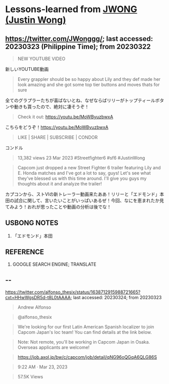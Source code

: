 # Lessons-learned from [JWONG (Justin Wong)](https://twitter.com/JWonggg?ref_src=twsrc%5Egoogle%7Ctwcamp%5Eserp%7Ctwgr%5Eauthor)

## https://twitter.com/JWonggg/; last accessed: 20230323 (Philippine Time); from 20230322

> NEW YOUTUBE VIDEO

新しいYOUTUBE動画

> Every grappler should be so happy about Lily and they def made her look amazing and she got some top tier buttons and moves thats for sure

全てのグラプラーたちが喜ばないとね、なぜならばリリーがトップティールボタンや動きも貰ったので、絶対に凄そうぞ！

> Check it out: https://youtu.be/MoWByuzbwxA

こちらをどうぞ！https://youtu.be/MoWByuzbwxA

> LIKE | SHARE | SUBSCRIBE | CONDOR

コンドル


> 13,382 views  23 Mar 2023  #Streetfighter6 #sf6 #JustinWong

> Capcom just dropped a new Street Fighter 6 trailer featuring Lily and E. Honda matches and I've got a lot to say, guys! Let's see what they've blessed us with this time around. I'll give you guys my thoughts about it and analyze the trailer!

カプコンから、ストVIの新トレーラー動画来たああ！リリーと「エドモンド」本田の試合に関して、言いたいことがいっぱいあるぜ！今回、なにを恵まれたか見てみよう！おれが思ったことや動画の分析は後でな！


## USBONG NOTES

1. 「エドモンド」本田

## REFERENCE

1) GOOGLE SEARCH ENGINE; TRANSLATE


## --

https://twitter.com/alfonso_thesix/status/1638712915988721665?cxt=HHwWgsDR5d-t8L0tAAAA; last accessed: 20230324; from 20230323

> Andrew Alfonso

> @alfonso_thesix

> We're looking for our first Latin American Spanish localizer to join Capcom Japan's loc team! You can find details at the link below.

> Note: Not remote, you'll be working in Capcom Japan in Osaka. Overseas applicants are welcome!

> https://job.axol.jp/bw/c/capcom/job/detail/qNG96oQGqA6QLG86S

> 9:22 AM · Mar 23, 2023

> 57.5K Views

